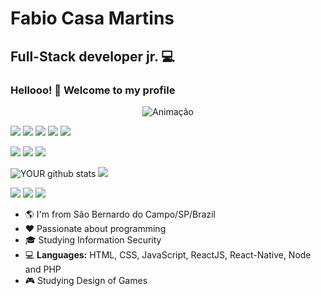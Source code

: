 # **Fabio Casa Martins**

## Full-Stack developer jr. 💻
### Hellooo! 👋 Welcome to my profile

<p align="center">
    <img src="https://camo.githubusercontent.com/cdbee60d64689371b2b2f9438037116e9fe7ee74/68747470733a2f2f6d656469612e67697068792e636f6d2f6d656469612f4c3152317476493973766b495777705659722f67697068792e676966" alt="Animação" style="max-width:100%;"/>
</p>

<img src="https://img.shields.io/badge/javascript%20-%23323330.svg?&style=for-the-badge&logo=javascript&logoColor=%23F7DF1E" /> <img src="https://img.shields.io/badge/html5%20-%23E34F26.svg?&style=for-the-badge&logo=html5&logoColor=white" /> <img src="https://img.shields.io/badge/css3%20-%231572B6.svg?&style=for-the-badge&logo=css3&logoColor=white" />  <img src="https://img.shields.io/badge/react%20-%2320232a.svg?&style=for-the-badge&logo=react&logoColor=%2361DAFB" /> <img src="https://img.shields.io/badge/react_native%20-%2320232a.svg?&style=for-the-badge&logo=react&logoColor=%2361DAFB" />

<img src="https://img.shields.io/badge/node.js%20-%2343853D.svg?&style=for-the-badge&logo=node.js&logoColor=white" /> <img src="https://img.shields.io/badge/bootstrap%20-%23563D7C.svg?&style=for-the-badge&logo=bootstrap&logoColor=white" /> <img src="https://img.shields.io/badge/redux%20-%23593d88.svg?&style=for-the-badge&logo=redux&logoColor=white" /> 

![YOUR github stats](https://github-readme-stats.vercel.app/api?username=FabioSM02) <a href= "https://github.com/FabioSM02/github-readme-stats">
    <img src= "https://github-readme-stats.vercel.app/api/top-langs/?username=FabioSM02&layout=compact" /></a>

[<img src="https://img.shields.io/badge/linkedin-%230077B5.svg?&style=for-the-badge&logo=linkedin&logoColor=white" />](https://www.linkedin.com/in/fabio-casa-martins/) [<img src="https://img.shields.io/badge/Digital Innovation One-%23000000.svg?&style=for-the-badge&logo=DigitalInnovationOne&logoColor=white" />](https://web.digitalinnovation.one/users/carlos_inhani) [<img src ="https://img.shields.io/badge/gmail-D14836?&style=for-the-badge&logo=gmail&logoColor=white">](https://mail.google.com/mail/u/1/#inbox)


 - 🌎 I'm from São Bernardo do Campo/SP/Brazil
 - :heart: Passionate about programming
 - :mortar_board: Studying Information Security
 - 💻 **Languages:** HTML, CSS, JavaScript, ReactJS, React-Native, Node and PHP
 - 🎮 Studying Design of Games
